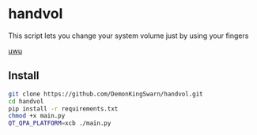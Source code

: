 # handvol

This script lets you change your system volume just by using your fingers

[uwu](https://github.com/DemonKingSwarn/handvol/raw/master/.assets/handvol_preview.mp4)

## Install

```sh
git clone https://github.com/DemonKingSwarn/handvol.git
cd handvol
pip install -r requirements.txt
chmod +x main.py
QT_QPA_PLATFORM=xcb ./main.py
```
